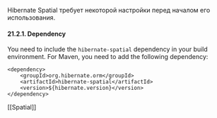 Hibernate Spatial требует некоторой настройки перед началом его использования.

#### 21.2.1. Dependency

You need to include the `hibernate-spatial` dependency in your build environment. For Maven, you need to add the following dependency:
```
<dependency>
    <groupId>org.hibernate.orm</groupId>
    <artifactId>hibernate-spatial</artifactId>
    <version>${hibernate.version}</version>
</dependency>
```
[[Spatial]]